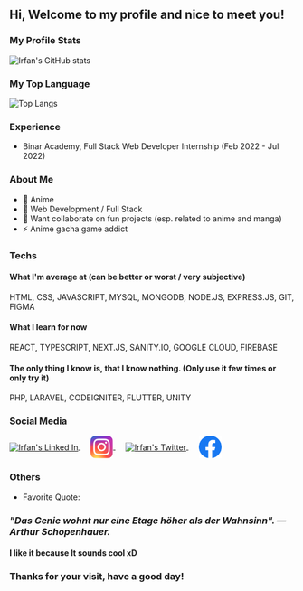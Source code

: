 ## Hi, Welcome to my profile and nice to meet you!

### My Profile Stats

![Irfan's GitHub stats](https://github-readme-stats.vercel.app/api?username=eerfunn&count_private=true&show_icons=true&bg_color=0d1117&text_color=ffffff&title_color=00ffff&icon_color=FFD700&border_color=FFD700)

### My Top Language

![Top Langs](https://github-readme-stats.vercel.app/api/top-langs/?username=eerfunn&layout=compact&bg_color=0d1117&text_color=ffffff&title_color=00ffff&icon_color=FFD700&border_color=FFD700)

### Experience

- Binar Academy, Full Stack Web Developer Internship (Feb 2022 - Jul 2022)

### About Me

- 💖 Anime
- 🌱 Web Development / Full Stack
- 👯 Want collaborate on fun projects (esp. related to anime and manga)
- ⚡ Anime gacha game addict

### Techs

#### What I'm average at (can be better or worst / very subjective)

HTML, CSS, JAVASCRIPT, MYSQL, MONGODB, NODE.JS, EXPRESS.JS, GIT, FIGMA

#### What I learn for now

REACT, TYPESCRIPT, NEXT.JS, SANITY.IO, GOOGLE CLOUD, FIREBASE

#### The only thing I know is, that I know nothing. (Only use it few times or only try it)

PHP, LARAVEL, CODEIGNITER, FLUTTER, UNITY

### Social Media

<a href="https://www.linkedin.com/in/irfannadabs/">
  <img align="center" alt="Irfan's Linked In" width="40px" src="https://raw.githubusercontent.com/peterthehan/peterthehan/master/assets/linkedin.svg" />
</a>
&ensp;&ensp;
<a href="https://www.instagram.com/irfannbsin/">
  <img align="center" alt="Irfan's Instagram" width="40px" src="https://raw.githubusercontent.com/eerfunn/eerfunn/main/assets/instagram.svg" />
</a>
&ensp;&ensp;
<a href="https://www.twitter.com/irfannadabs">
  <img align="center" alt="Irfan's Twitter" width="40px" src="https://raw.githubusercontent.com/peterthehan/peterthehan/master/assets/twitter.svg" />
</a>
&ensp;&ensp;
<a href="https://www.facebook.com/profile.php?id=100078145747771">
<img align="center" alt="Irfan's Facebook" width="40px" src="https://raw.githubusercontent.com/eerfunn/eerfunn/main/assets/facebook.png"/></a>

### Others

- Favorite Quote:

### **_"Das Genie wohnt nur eine Etage höher als der Wahnsinn". — Arthur Schopenhauer._**

#### I like it because It sounds cool xD

### Thanks for your visit, have a good day!

<!--
Attribution

Instagram Logo: By Instagram - Own work, Public Domain, https://commons.wikimedia.org/w/index.php?curid=48863359

-->
<!--
**eerfunn/eerfunn** is a ✨ _special_ ✨ repository because its `README.md` (this file) appears on your GitHub profile.


Here are some ideas to get you started:

- 🔭 I’m currently working on ...
- 🌱 I’m currently learning ...
- 👯 I’m looking to collaborate on ...
- 🤔 I’m looking for help with ...
- 💬 Ask me about ...
- 📫 How to reach me: ...
- 😄 Pronouns: ...
- ⚡ Fun fact: ...
- 🔭 I’m currently working on my portfolio
- 🗼 Looking for Internship oppoturnities
- ✏️ Final year Computer Science student
-->
